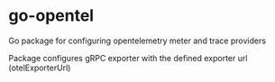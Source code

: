 # go-opentel
Go package for configuring opentelemetry meter and trace providers

Package configures gRPC exporter with the defined exporter url (otelExporterUrl)
